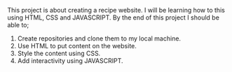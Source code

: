 This project is about creating a recipe website. I will be learning how to this using HTML, CSS and JAVASCRIPT.
By the end of this project I should be able to;
1. Create repositories and clone them to my local machine.
2. Use HTML to put content on the website.
3. Style the content using CSS.
4. Add interactivity using JAVASCRIPT.